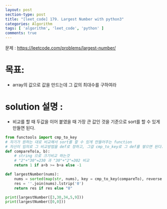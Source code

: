 ```yaml
---
layout: post
section-type: post
title: "[leet_code] 179. Largest Number with python3"
categories: Algorithm
tags: [ 'algorithm', 'leet_code', 'python' ]
comments: true
---
```

문제 : https://leetcode.com/problems/largest-number/

# 목표:
- array의 값으로 값을 만드는데 그 값의 최대수를 구하여라
# solution 설명 :
- 비교를 할 때 두값을 이어 붙였을 때 가장 큰 값인 것을 기준으로 sort를 할 수 있게 만들면 된다.


``` python
from functools import cmp_to_key
# 자기가 원하는 대로 비교해서 sort를 할 수 있게 만들어주는 function
# 자신이 임의로 그 비교방법을 def로 정하고, 그걸 cmp_to_key로 그 def를 쌓으면 된다.
def compareTo(a, b):
    # string 으로 크기비교 하는것
    # "2"+"30"=230 과 "30"+"2"=302 비교
    return 1 if a+b >= b+a else -1

def largestNumber(nums):
    nums = sorted(map(str, nums), key = cmp_to_key(compareTo), reverse = True)
    res = ''.join(nums).lstrip('0')
    return res if res else "0"

print(largestNumber([3,30,34,5,9]))
print(largestNumber([0,0]))

```
